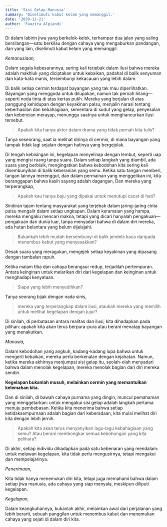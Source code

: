 ```yaml
---
title: 'Sisi Gelap Manusia'
summary: 'Diselimuti kabut kelam yang memanggil.'
date: '2020-12-21'
author: 'Fauzira Alpiandi'
---
```


Di dalam labirin jiwa yang berkelok-kelok, terhampar dua jalan yang saling bersilangan—satu berkilau dengan cahaya yang mengaburkan pandangan, dan yang lain, diselimuti kabut kelam yang memanggil.

*Kemanusiaan,*

Dalam segala kebesarannya, sering kali terjebak dalam ilusi bahwa mereka adalah makhluk yang diciptakan untuk kebaikan, padahal di balik senyuman dan kata-kata manis, tersembunyi kekacauan yang lebih dalam.

Di balik setiap cermin terdapat bayangan yang tak mau diperlihatkan. Bayangan yang menggoda untuk dilupakan, namun tak pernah hilang—seperti noda tinta di atas kertas putih. Mereka yang berjalan di atas panggung kehidupan dengan keyakinan palsu, menjalin narasi tentang keberhasilan dan kebahagiaan, sementara di sudut yang gelap, penyesalan dan kebencian merayap, menunggu saatnya untuk menghancurkan ilusi tersebut.

> Apakah kita hanya aktor dalam drama yang tidak pernah kita tulis?

Tanya seseorang, saat ia melihat dirinya di cermin, di mana bayangan yang tampak tidak lagi sejalan dengan hatinya yang bergejolak.

Di tengah kebisingan ini, kegelapan menyelinap dengan lembut, seperti uap yang mengisi ruang tanpa suara. Dalam setiap langkah yang diambil, ada suara yang berbisik, mengingatkan bahwa kebodohan kita sering kali disembunyikan di balik keberanian yang semu. Ketika satu tangan memberi, tangan lainnya merenggut, dan dalam permainan yang menggelikan ini, kita beranggapan bahwa kasih sayang adalah dagangan, Dan mereka yang terperangkap,

> Apakah kau hanya baju yang dipakai untuk menutupi cacat di hati?

Sindiran tajam tentang masyarakat yang terjebak dalam jaring-jaring cinta palsu mengalir dalam setiap ungkapan. Dalam keramaian yang hampa, mereka mengaku mencari makna, tetapi yang dicari hanyalah pengakuan—pengakuan dari dunia luar, tanpa menyadari bahwa di dalam diri mereka, ada hutan belantara yang belum dijelajahi.

> Bukankah lebih mudah bersembunyi di balik jendela kaca daripada menembus kabut yang menyesakkan?

Desak suara yang meragukan, mengejek setiap keyakinan yang dipasang dengan tambalan rapuh.

Ketika malam tiba dan cahaya berangsur redup, terjadilah pertempuran. Antara keinginan untuk melarikan diri dari kegelapan dan keinginan untuk menghadapi kenyataan.

> Siapa yang lebih menyedihkan?

Tanya seorang bijak dengan nada sinis,

> mereka yang terperangkap dalam ilusi, ataukah mereka yang memilih untuk melihat kegelapan dengan jujur?

Di sinilah, di perbatasan antara realitas dan ilusi, kita dihadapkan pada pilihan: apakah kita akan terus berpura-pura atau berani menatap bayangan yang menakutkan.

*Manusia,*

Dalam kebodohan yang angkuh, kadang-kadang lupa bahwa untuk mengerti kebaikan, mereka perlu berkenalan dengan kejahatan. Namun, ketika mereka akhirnya menjumpai sisi gelap itu, seolah-olah menyadari bahwa dalam menolak kegelapan, mereka menolak bagian dari diri mereka sendiri.

**Kegelapan bukanlah musuh, melainkan cermin yang memantulkan kelemahan kita.**

Dan di sinilah, di bawah cahaya purnama yang dingin, muncul pemahaman yang menggetarkan: untuk mengakui sisi gelap adalah langkah pertama menuju pembebasan. Ketika kita menerima bahwa setiap ketidaksempurnaan adalah bagian dari keberadaan, kita mulai melihat diri kita dengan lebih jernih.

> Apakah kita akan terus menyanyikan lagu-lagu kebahagiaan yang semu? Atau berani membongkar semua kebohongan yang kita pelihara?

Di akhir, setiap individu dihadapkan pada satu kebenaran yang mendalam: untuk melawan kegelapan, kita tidak perlu mengusirnya, tetapi mengakui dan mempelajarinya.

*Penerimaan,*

Kita tidak hanya menemukan diri kita, tetapi juga memahami bahwa dalam setiap jiwa manusia, ada cahaya yang siap menyala, meskipun diliputi kegelapan.

*Kegelapan,*

Dalam keangkuhannya, bukanlah akhir, melainkan awal dari perjalanan yang lebih berarti, sebuah panggilan untuk menembus kabut dan menemukan cahaya yang sejati di dalam diri kita.
